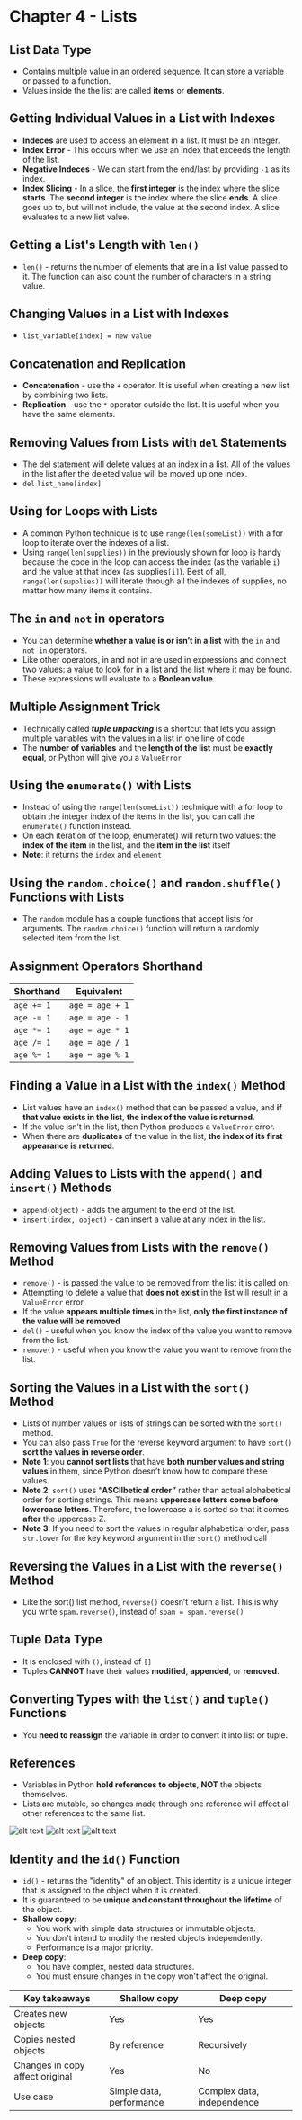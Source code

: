 # Chapter 4 - Lists
## List Data Type

- Contains multiple value in an ordered sequence. It can store a variable or passed to a function. 
- Values inside the the list are called **items** or **elements**.

## Getting Individual Values in a List with Indexes
- **Indeces** are used to access an element in a list. It must be an Integer. 
- **Index Error** - This occurs when we use an index that exceeds the length of the list.
- **Negative Indeces** - We can start from the end/last by providing ``-1`` as its index.
- **Index Slicing** - In a slice, the **first integer** is the index where the slice **starts**. The **second integer** is the index where the slice **ends**. A slice goes up to, but will not include, the value at the second index. A slice evaluates to a new list value.

## Getting a List's Length with ``len()``
- ``len()`` - returns the number of elements that are in a list value passed to it. The function can also count the number of characters in a string value.

## Changing Values in a List with Indexes
- ``list_variable[index] = new value``

## Concatenation and Replication
- **Concatenation** - use the ``+`` operator. It is useful when creating a new list by combining two lists.
- **Replication** - use the ``*`` operator outside the list. It is useful when you have the same elements.

## Removing Values from Lists with ``del`` Statements
- The del statement will delete values at an index in a list. All of the values in the list after the deleted value
will be moved up one index.
- ``del`` ``list_name[index]``

## Using for Loops with Lists
- A common Python technique is to use ``range(len(someList))`` with a for loop to iterate over the indexes of a list.
- Using ``range(len(supplies))`` in the previously shown for loop is handy because the code in the loop can access the index (as the variable ``i``) and the value at that index (as supplies``[i]``). Best of all, ``range(len(supplies))``
will iterate through all the indexes of supplies, no matter how many items it contains.

## The ``in`` and ``not`` in operators
- You can determine **whether a value is or isn’t in a list** with the ``in`` and ``not in`` operators. 
- Like other operators, in and not in are used in expressions and connect two values: a value to look for in a list and the list where it may be found. 
- These expressions will evaluate to a **Boolean value**.

## Multiple Assignment Trick
- Technically called ***tuple unpacking*** is a shortcut that lets you assign multiple variables with the values in a list in one line of code
- The **number of variables** and the **length of the list** must be **exactly equal**, or Python will give you a ``ValueError``

## Using the ``enumerate()`` with Lists
- Instead of using the ``range(len(someList))`` technique with a for loop to obtain the integer index of the items in the list, you can call the ``enumerate()`` function instead.
- On each iteration of the loop, enumerate() will return
two values: the **index of the item** in the list, and the **item in the list** itself
- **Note**: it returns the ``index`` and ``element``

## Using the ``random.choice()`` and ``random.shuffle()`` Functions with Lists
- The ``random`` module has a couple functions that accept lists for arguments. The ``random.choice()`` function will return a randomly selected item from the list.

## Assignment Operators Shorthand
| Shorthand  | Equivalent  
|---|---|
| ``age += 1``  | ``age = age + 1``  |
| ``age -= 1``  | ``age = age - 1``  |
| ``age *= 1``  | ``age = age * 1``  |
| ``age /= 1``  | ``age = age / 1``  |
| ``age %= 1``  | ``age = age % 1``  |

## Finding a Value in a List with the ``index()`` Method
- List values have an ``index()`` method that can be passed a value, and **if that value exists in the list**, **the index of the value is returned**. 
- If the value isn’t in the list, then Python produces a ``ValueError`` error.
- When there are **duplicates** of the value in the list, **the index of its first appearance is returned**.

## Adding Values to Lists with the ``append()`` and ``insert()`` Methods
- ``append(object)`` - adds the argument to the end of the list.
- ``insert(index, object)`` - can insert a value at any index in the list.

## Removing Values from Lists with the ``remove()`` Method
- ``remove()`` - is passed the value to be removed from the list it is called on.
- Attempting to delete a value that **does not exist** in the list will result in a ``ValueError`` error.
- If the value **appears multiple times** in the list, **only the first instance of the value will be removed**
- ``del()`` - useful when you know the index of the value you want to remove from the list.
- ``remove()`` - useful when you know the value you want to remove from the list.

## Sorting the Values in a List with the ``sort()`` Method
- Lists of number values or lists of strings can be sorted with the ``sort()`` method.
- You can also pass ``True`` for the reverse keyword argument to have ``sort()`` **sort the values in reverse order**.
- **Note 1**: you **cannot sort lists** that have **both number values and string values** in them, since Python doesn’t know how to compare these values.
- **Note 2**: ``sort()`` uses **“ASCIIbetical order”** rather than actual alphabetical order for sorting strings. This
means **uppercase letters come before lowercase letters**. Therefore, the lowercase a is sorted so that it comes
**after** the uppercase Z.
- **Note 3**: If you need to sort the values in regular alphabetical order, pass ``str.lower`` for the key keyword argument in
the ``sort()`` method call

## Reversing the Values in a List with the ``reverse()`` Method
- Like the sort() list method, ``reverse()`` doesn’t return a list. This is why you write ``spam.reverse()``, instead of ``spam = spam.reverse()``

## Tuple Data Type
- It is enclosed with `()`, instead of `[]`
- Tuples **CANNOT** have their values **modified**, **appended**, or **removed**.

## Converting Types with the ``list()`` and ``tuple()`` Functions
- You **need to reassign** the variable in order to convert it into list or tuple.

## References
- Variables in Python **hold references to objects**, **NOT** the objects themselves.
- Lists are mutable, so changes made through one reference will affect all other references to the same list.

![alt text](./images/image.png)
![alt text](./images/image-1.png)
![alt text](./images/image-2.png)

## Identity and the ``id()`` Function
- ``id()`` - returns the "identity" of an object. This identity is a unique integer that is assigned to the object when it is created. 
- It is guaranteed to be **unique and constant throughout the lifetime** of the object.
- **Shallow copy**:
    - You work with simple data structures or immutable objects.
    - You don't intend to modify the nested objects independently.
    - Performance is a major priority.
- **Deep copy**:
    - You have complex, nested data structures.
    - You must ensure changes in the copy won't affect the original.

| Key takeaways  | Shallow copy  | Deep copy  |
|---|---| --- |
| Creates new objects  | Yes  | Yes  |
| Copies nested objects  | By reference  | Recursively |
| Changes in copy affect original  | Yes  | No  |
| Use case  | Simple data, performance  | Complex data, independence  |